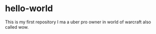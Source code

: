 # hello-world
This is my first repository
I ma a uber pro owner in world of warcraft also called wow.
